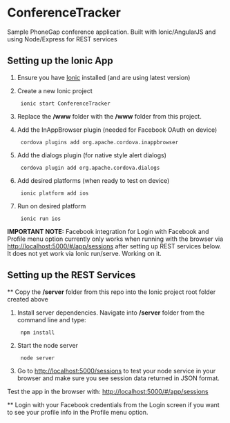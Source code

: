 ConferenceTracker
=================

Sample PhoneGap conference application. Built with Ionic/AngularJS and using Node/Express for REST services


Setting up the Ionic App
-------------------------
1. Ensure you have [Ionic](http://ionicframework.com/getting-started/) installed (and are using latest version)

2. Create a new Ionic project

        ionic start ConferenceTracker

3. Replace the **/www** folder with the **/www** folder from this project.

4. Add the InAppBrowser plugin (needed for Facebook OAuth on device)

        cordova plugins add org.apache.cordova.inappbrowser

5. Add the dialogs plugin (for native style alert dialogs)

        cordova plugin add org.apache.cordova.dialogs

6. Add desired platforms (when ready to test on device)

        ionic platform add ios

7. Run on desired platform

        ionic run ios

**IMPORTANT NOTE:** Facebook integration for Login with Facebook and Profile menu option currently only works when running with the browser via [http://localhost:5000/#/app/sessions](http://localhost:5000/#/app/sessions) after setting up REST services below. It does not yet work via Ionic run/serve. Working on it.


Setting up the REST Services
----------------------------
** Copy the **/server** folder from this repo into the Ionic project root folder created above

1. Install server dependencies. Navigate into **/server** folder from the command line and type:

        npm install

2. Start the node server

        node server

3. Go to [http://localhost:5000/sessions](http://localhost:5000/sessions) to test your node service in your browser and make sure you see session data returned in JSON format.


Test the app in the browser with: [http://localhost:5000/#/app/sessions](http://localhost:5000/#/app/sessions)

** Login with your Facebook credentials from the Login screen if you want to see your profile info in the Profile menu option.
